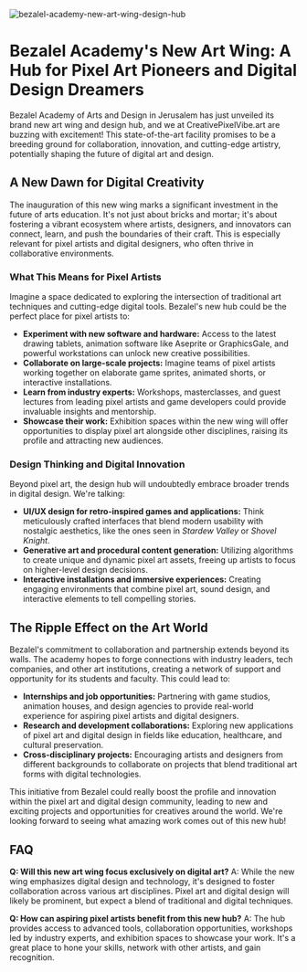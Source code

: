 ![bezalel-academy-new-art-wing-design-hub](https://images.pexels.com/photos/11280357/pexels-photo-11280357.jpeg?auto=compress&cs=tinysrgb&fit=crop&h=627&w=1200)

# Bezalel Academy's New Art Wing: A Hub for Pixel Art Pioneers and Digital Design Dreamers

Bezalel Academy of Arts and Design in Jerusalem has just unveiled its brand new art wing and design hub, and we at CreativePixelVibe.art are buzzing with excitement! This state-of-the-art facility promises to be a breeding ground for collaboration, innovation, and cutting-edge artistry, potentially shaping the future of digital art and design.

## A New Dawn for Digital Creativity

The inauguration of this new wing marks a significant investment in the future of arts education. It's not just about bricks and mortar; it's about fostering a vibrant ecosystem where artists, designers, and innovators can connect, learn, and push the boundaries of their craft. This is especially relevant for pixel artists and digital designers, who often thrive in collaborative environments.

### What This Means for Pixel Artists

Imagine a space dedicated to exploring the intersection of traditional art techniques and cutting-edge digital tools. Bezalel's new hub could be the perfect place for pixel artists to:

*   **Experiment with new software and hardware:** Access to the latest drawing tablets, animation software like Aseprite or GraphicsGale, and powerful workstations can unlock new creative possibilities.
*   **Collaborate on large-scale projects:** Imagine teams of pixel artists working together on elaborate game sprites, animated shorts, or interactive installations.
*   **Learn from industry experts:** Workshops, masterclasses, and guest lectures from leading pixel artists and game developers could provide invaluable insights and mentorship.
*   **Showcase their work:** Exhibition spaces within the new wing will offer opportunities to display pixel art alongside other disciplines, raising its profile and attracting new audiences.

### Design Thinking and Digital Innovation

Beyond pixel art, the design hub will undoubtedly embrace broader trends in digital design. We're talking:

*   **UI/UX design for retro-inspired games and applications:** Think meticulously crafted interfaces that blend modern usability with nostalgic aesthetics, like the ones seen in *Stardew Valley* or *Shovel Knight*.
*   **Generative art and procedural content generation:** Utilizing algorithms to create unique and dynamic pixel art assets, freeing up artists to focus on higher-level design decisions.
*   **Interactive installations and immersive experiences:** Creating engaging environments that combine pixel art, sound design, and interactive elements to tell compelling stories.

## The Ripple Effect on the Art World

Bezalel's commitment to collaboration and partnership extends beyond its walls. The academy hopes to forge connections with industry leaders, tech companies, and other art institutions, creating a network of support and opportunity for its students and faculty. This could lead to:

*   **Internships and job opportunities:** Partnering with game studios, animation houses, and design agencies to provide real-world experience for aspiring pixel artists and digital designers.
*   **Research and development collaborations:** Exploring new applications of pixel art and digital design in fields like education, healthcare, and cultural preservation.
*   **Cross-disciplinary projects:** Encouraging artists and designers from different backgrounds to collaborate on projects that blend traditional art forms with digital technologies.

This initiative from Bezalel could really boost the profile and innovation within the pixel art and digital design community, leading to new and exciting projects and opportunities for creatives around the world. We're looking forward to seeing what amazing work comes out of this new hub!

## FAQ

**Q: Will this new art wing focus exclusively on digital art?**
A: While the new wing emphasizes digital design and technology, it's designed to foster collaboration across various art disciplines. Pixel art and digital design will likely be prominent, but expect a blend of traditional and digital techniques.

**Q: How can aspiring pixel artists benefit from this new hub?**
A: The hub provides access to advanced tools, collaboration opportunities, workshops led by industry experts, and exhibition spaces to showcase your work. It's a great place to hone your skills, network with other artists, and gain recognition.
